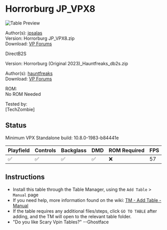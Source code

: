 ﻿# Horrorburg JP_VPX8

![Table Preview](../../images/vpx-horrorburg.jpg)

Author(s): [jpsalas](https://www.vpforums.org/index.php?showuser=277)  
Version: Horrorburg JP_VPX8.zip  
Download:  [VP Forums](https://www.vpforums.org/index.php?app=downloads&showfile=17575)

DirectB2S

Version: Horrorburg (Original 2023)_Hauntfreaks_db2s.zip 

Author(s): [hauntfreaks](https://www.vpforums.org/index.php?showuser=73849)  
Download:  [VP Forums](https://www.vpforums.org/index.php?app=downloads&showfile=17602)

ROM:  
No ROM Needed

Tested by:  
[TechZombie]

## Status 

Minimum VPX Standalone build: 10.8.0-1983-b84441e  

| Playfield | Controls | Backglass | DMD | ROM Required | FPS | 
|-----------|----------|-----------|-----|--------------|-----|
| :white_check_mark: | :white_check_mark: | :white_check_mark: | :white_check_mark: | :x: | 57 |

## Instructions

- Install this table through the Table Manager, using the `Add Table` > `Manual` page
- If you need help, more information found on the wiki: [TM - Add Table - Manual](https://github.com/LegendsUnchained/vpx-standalone-alp4k/wiki/%5B04%5D-%F0%9F%A7%A1-TM-%E2%80%90-Other-Features#add-table---manual)
- If the table requires any additional files/steps, click `GO TO TABLE` after adding, and the TM will open to the relevant table folder.
- "Do you like Scary Vpin Tables?" --Ghostface

